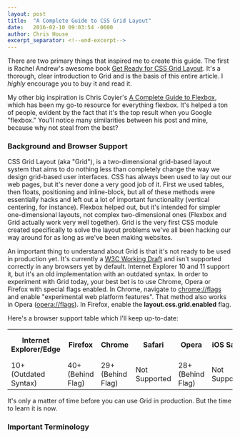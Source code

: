 ```yaml
---
layout: post
title:  "A Complete Guide to CSS Grid Layout"
date:   2016-02-10 09:03:54 -0600
author: Chris House
excerpt_separator: <!--end-excerpt-->
---
```


There are two primary things that inspired me to create this guide. The first is Rachel Andrew's awesome book <a href="http://abookapart.com/products/get-ready-for-css-grid-layout">Get Ready for CSS Grid Layout</a>. It's a thorough, clear introduction to Grid and is the basis of this entire article. I <em>highly</em> encourage you to buy it and read it.

My other big inspiration is Chris Coyier's <a href="https://css-tricks.com/snippets/css/a-guide-to-flexbox/">A Complete Guide to Flexbox</a>, which has been my go-to resource for everything flexbox. It's helped a ton of people, evident by the fact that it's the top result when you Google "flexbox." You'll notice many similarities between his post and mine, because why not steal from the best?<!--end-excerpt-->

<h3>Background and Browser Support</h3>

CSS Grid Layout (aka "Grid"), is a two-dimensional grid-based layout system that aims to do nothing less than completely change the way we design grid-based user interfaces. CSS has always been used to lay out our web pages, but it's never done a very good job of it. First we used tables, then floats, positioning and inline-block, but all of these methods were essentially hacks and left out a lot of important functionality (vertical centering, for instance). Flexbox helped out, but it's intended for simpler one-dimensional layouts, not complex two-dimensional ones (Flexbox and Grid actually work very well together). Grid is the very first CSS module created specifically to solve the layout problems we've all been hacking our way around for as long as we've been making websites.

An important thing to understand about Grid is that it's not ready to be used in production yet. It's currently a <a href="https://www.w3.org/TR/css-grid-1/">W3C Working Draft</a> and isn't supported correctly in any browsers yet by default. Internet Explorer 10 and 11 support it, but it's an old implementation with an outdated syntax. In order to experiment with Grid today, your best bet is to use Chrome, Opera or Firefox with special flags enabled. In Chrome, navigate to <a href="chrome://flags/#enable-experimental-web-platform-features">chrome://flags</a> and enable "experimental web platform features". That method also works in Opera (<a href="opera://flags/#enable-experimental-web-platform-features">opera://flags</a>). In Firefox, enable the <b>layout.css.grid.enabled</b> flag.

Here's a browser support table which I'll keep up-to-date:
<table class="browser-support">
	<tr class="browser-support-header">
		<th>Internet Explorer/Edge</th>
		<th>Firefox</th>
		<th>Chrome</th>
		<th>Safari</th>
		<th>Opera</th>
		<th>iOS Safari</th>
		<th>Chrome for Android</th>
	</tr>
	<tr class="browser-support-cell">
		<td class="partial">10+ (Outdated Syntax)</td>
		<td class="flagged">40+ (Behind Flag)</td>
		<td class="flagged">29+ (Behind Flag)</td>
		<td class="no">Not Supported</td>
		<td class="flagged">28+ (Behind Flag)</td>
		<td class="no">Not Supported</td>
		<td class="no">Not Supported</td>
	</tr>
</table>

It's only a matter of time before you can use Grid in production. But the time to learn it is now.

<h3>Important Terminology</h3>